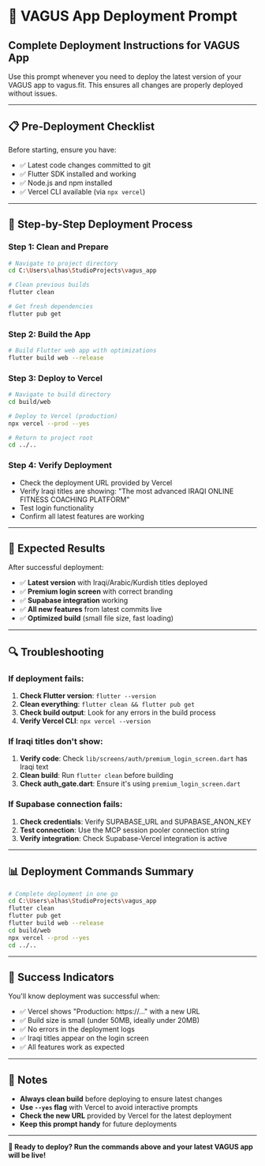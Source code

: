 # 🚀 VAGUS App Deployment Prompt

## **Complete Deployment Instructions for VAGUS App**

Use this prompt whenever you need to deploy the latest version of your VAGUS app to vagus.fit. This ensures all changes are properly deployed without issues.

---

## **📋 Pre-Deployment Checklist**

Before starting, ensure you have:
- ✅ Latest code changes committed to git
- ✅ Flutter SDK installed and working
- ✅ Node.js and npm installed
- ✅ Vercel CLI available (via `npx vercel`)

---

## **🔧 Step-by-Step Deployment Process**

### **Step 1: Clean and Prepare**
```bash
# Navigate to project directory
cd C:\Users\alhas\StudioProjects\vagus_app

# Clean previous builds
flutter clean

# Get fresh dependencies
flutter pub get
```

### **Step 2: Build the App**
```bash
# Build Flutter web app with optimizations
flutter build web --release
```

### **Step 3: Deploy to Vercel**
```bash
# Navigate to build directory
cd build/web

# Deploy to Vercel (production)
npx vercel --prod --yes

# Return to project root
cd ../..
```

### **Step 4: Verify Deployment**
- Check the deployment URL provided by Vercel
- Verify Iraqi titles are showing: "The most advanced IRAQI ONLINE FITNESS COACHING PLATFORM"
- Test login functionality
- Confirm all latest features are working

---

## **🎯 Expected Results**

After successful deployment:
- ✅ **Latest version** with Iraqi/Arabic/Kurdish titles deployed
- ✅ **Premium login screen** with correct branding
- ✅ **Supabase integration** working
- ✅ **All new features** from latest commits live
- ✅ **Optimized build** (small file size, fast loading)

---

## **🔍 Troubleshooting**

### **If deployment fails:**
1. **Check Flutter version**: `flutter --version`
2. **Clean everything**: `flutter clean && flutter pub get`
3. **Check build output**: Look for any errors in the build process
4. **Verify Vercel CLI**: `npx vercel --version`

### **If Iraqi titles don't show:**
1. **Verify code**: Check `lib/screens/auth/premium_login_screen.dart` has Iraqi text
2. **Clean build**: Run `flutter clean` before building
3. **Check auth_gate.dart**: Ensure it's using `premium_login_screen.dart`

### **If Supabase connection fails:**
1. **Check credentials**: Verify SUPABASE_URL and SUPABASE_ANON_KEY
2. **Test connection**: Use the MCP session pooler connection string
3. **Verify integration**: Check Supabase-Vercel integration is active

---

## **📊 Deployment Commands Summary**

```bash
# Complete deployment in one go
cd C:\Users\alhas\StudioProjects\vagus_app
flutter clean
flutter pub get
flutter build web --release
cd build/web
npx vercel --prod --yes
cd ../..
```

---

## **🎯 Success Indicators**

You'll know deployment was successful when:
- ✅ Vercel shows "Production: https://..." with a new URL
- ✅ Build size is small (under 50MB, ideally under 20MB)
- ✅ No errors in the deployment logs
- ✅ Iraqi titles appear on the login screen
- ✅ All features work as expected

---

## **📝 Notes**

- **Always clean build** before deploying to ensure latest changes
- **Use `--yes` flag** with Vercel to avoid interactive prompts
- **Check the new URL** provided by Vercel for the latest deployment
- **Keep this prompt handy** for future deployments

---

**🚀 Ready to deploy? Run the commands above and your latest VAGUS app will be live!**
